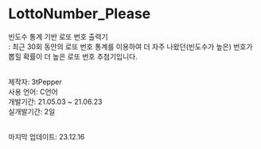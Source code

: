 # LottoNumber_Please

빈도수 통계 기반 로또 번호 출력기<br>
: 최근 30회 동안의 로또 번호 통계를 이용하여 더 자주 나왔던(빈도수가 높은) 번호가 뽑힐 확률이 더 높은 로또 번호 추첨기입니다.<br><br>

제작자: 3tPepper<br>
사용 언어: C언어<br>
개발기간: 21.05.03 ~ 21.06.23<br>
실개발기간: 2일<br><br>

마지막 업데이트: 23.12.16
